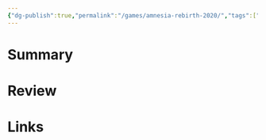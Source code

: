 ```yaml
---
{"dg-publish":true,"permalink":"/games/amnesia-rebirth-2020/","tags":["LP"],"created":"2023-12-08","updated":"2024-02-14"}
---
```



# Summary

# Review

# Links
